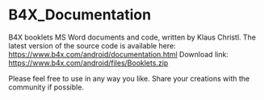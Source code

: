# B4X_Documentation

B4X booklets MS Word documents and code, written by Klaus Christl.
The latest version of the source code is available here: https://www.b4x.com/android/documentation.html
Download link: https://www.b4x.com/android/files/Booklets.zip


Please feel free to use in any way you like. Share your creations with the community if possible.
